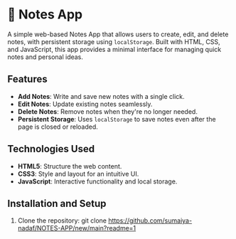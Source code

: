 # 📝 Notes App

A simple web-based Notes App that allows users to create, edit, and delete notes, with persistent storage using `localStorage`. Built with HTML, CSS, and JavaScript, this app provides a minimal interface for managing quick notes and personal ideas.

## Features

- **Add Notes**: Write and save new notes with a single click.
- **Edit Notes**: Update existing notes seamlessly.
- **Delete Notes**: Remove notes when they're no longer needed.
- **Persistent Storage**: Uses `localStorage` to save notes even after the page is closed or reloaded.

## Technologies Used

- **HTML5**: Structure the web content.
- **CSS3**: Style and layout for an intuitive UI.
- **JavaScript**: Interactive functionality and local storage.

## Installation and Setup

1. Clone the repository:
   git clone https://github.com/sumaiya-nadaf/NOTES-APP/new/main?readme=1

